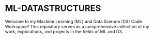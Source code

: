 # ML-DATASTRUCTURES
Welcome to my Machine Learning (ML) and Data Science (DS) Code Workspace! This repository serves as a comprehensive collection of my work, explorations, and projects in the fields of ML and DS. 
